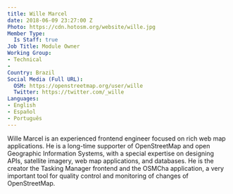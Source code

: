 ```yaml
---
title: Wille Marcel
date: 2018-06-09 23:27:00 Z
Photo: https://cdn.hotosm.org/website/wille.jpg
Member Type:
  Is Staff: true
Job Title: Module Owner
Working Group:
- Technical
- 
Country: Brazil
Social Media (Full URL):
  OSM: https://openstreetmap.org/user/wille
  Twitter: https://twitter.com/_wille
Languages:
- English
- Español
- Português
---
```


Wille Marcel is an experienced frontend engineer focused on rich web map applications. He is a long-time supporter of OpenStreetMap and open Geographic Information Systems, with a special expertise on designing APIs, satellite imagery, web map applications, and databases. He is the creator the Tasking Manager frontend and the OSMCha application, a very important tool for quality control and monitoring of changes of OpenStreetMap.
